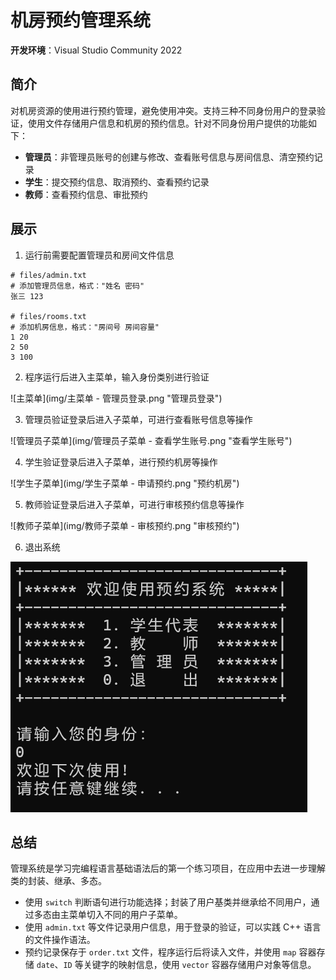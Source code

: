 # 机房预约管理系统

**开发环境**：Visual Studio Community 2022 

## 简介

对机房资源的使用进行预约管理，避免使用冲突。支持三种不同身份用户的登录验证，使用文件存储用户信息和机房的预约信息。针对不同身份用户提供的功能如下：

- **管理员**：非管理员账号的创建与修改、查看账号信息与房间信息、清空预约记录
- **学生**：提交预约信息、取消预约、查看预约记录
- **教师**：查看预约信息、审批预约

## 展示

1. 运行前需要配置管理员和房间文件信息

```
# files/admin.txt
# 添加管理员信息，格式："姓名 密码"
张三 123

# files/rooms.txt
# 添加机房信息，格式："房间号 房间容量"
1 20
2 50
3 100
```

2. 程序运行后进入主菜单，输入身份类别进行验证

![主菜单](img/主菜单 - 管理员登录.png "管理员登录")

3. 管理员验证登录后进入子菜单，可进行查看账号信息等操作

![管理员子菜单](img/管理员子菜单 - 查看学生账号.png "查看学生账号")

4. 学生验证登录后进入子菜单，进行预约机房等操作 

![学生子菜单](img/学生子菜单 - 申请预约.png "预约机房")

5. 教师验证登录后进入子菜单，可进行审核预约信息等操作

![教师子菜单](img/教师子菜单 - 审核预约.png "审核预约")

6. 退出系统

![退出系统](img/退出系统.png "退出")

## 总结

管理系统是学习完编程语言基础语法后的第一个练习项目，在应用中去进一步理解类的封装、继承、多态。
- 使用 `switch` 判断语句进行功能选择；封装了用户基类并继承给不同用户，通过多态由主菜单切入不同的用户子菜单。
- 使用 `admin.txt` 等文件记录用户信息，用于登录的验证，可以实践 C++ 语言的文件操作语法。
- 预约记录保存于 `order.txt` 文件，程序运行后将读入文件，并使用 `map` 容器存储 `date`、`ID` 等关键字的映射信息，使用 `vector` 容器存储用户对象等信息。

